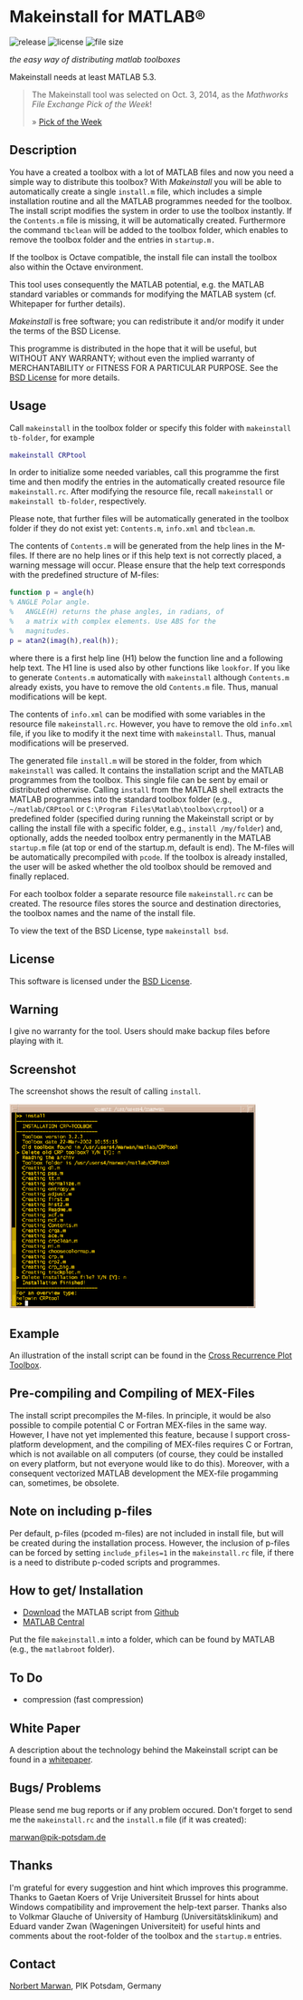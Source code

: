 Makeinstall for MATLAB®
=======================

![release](https://img.shields.io/github/v/release/pucicu/makeinstall)
![license](https://img.shields.io/github/license/pucicu/makeinstall)
![file size](https://img.shields.io/github/repo-size/pucicu/makeinstall)

_the easy way of distributing matlab toolboxes_

Makeinstall needs at least MATLAB 5.3.

> The Makeinstall tool was selected on Oct. 3, 2014, as the _Mathworks File Exchange Pick of the Week_!
>
>» [Pick of the Week](http://blogs.mathworks.com/pick/2014/10/03/make-install/)

Description
-----------

You have a created a toolbox with a lot of MATLAB files and now you need a simple way to distribute this toolbox? With _Makeinstall_ you will be able to automatically create a single `install.m` file, which includes a simple installation routine and all the MATLAB programmes needed for the toolbox. The install script modifies the system in order to use the toolbox instantly. If the `Contents.m` file is missing, it will be automatically created. Furthermore the command `tbclean` will be added to the toolbox folder, which enables to remove the toolbox folder and the entries in `startup.m.`

If the toolbox is Octave compatible, the install file can install the toolbox also within the Octave environment.

This tool uses consequently the MATLAB potential, e.g. the MATLAB standard variables or commands for modifying the MATLAB system (cf. Whitepaper for further details).

_Makeinstall_ is free software; you can redistribute it and/or modify it under the terms of the BSD License.

This programme is distributed in the hope that it will be useful, but WITHOUT ANY WARRANTY; without even the implied warranty of MERCHANTABILITY or FITNESS FOR A PARTICULAR PURPOSE. See the [BSD License](https://raw.githubusercontent.com/pucicu/makeinstall/master/LICENSE) for more details.

Usage
-----

Call `makeinstall` in the toolbox folder or specify this folder with `makeinstall tb-folder`, for example

```matlab
makeinstall CRPtool
```

In order to initialize some needed variables, call this programme the first time and then modify the entries in the automatically created resource file `makeinstall.rc`. After modifying the resource file, recall `makeinstall` or `makeinstall tb-folder`, respectively.

Please note, that further files will be automatically generated in the toolbox folder if they do not exist yet: `Contents.m`, `info.xml` and `tbclean.m`.

The contents of `Contents.m` will be generated from the help lines in the M-files. If there are no help lines or if this help text is not correctly placed, a warning message will occur. Please ensure that the help text corresponds with the predefined structure of M-files:

```matlab
function p = angle(h)
% ANGLE Polar angle.
%   ANGLE(H) returns the phase angles, in radians, of 
%   a matrix with complex elements. Use ABS for the 
%   magnitudes.
p = atan2(imag(h),real(h));
```

where there is a first help line (H1) below the function line and a following help text. The H1 line is used also by other functions like `lookfor`. If you like to generate `Contents.m` automatically with `makeinstall` although `Contents.m` already exists, you have to remove the old `Contents.m` file. Thus, manual modifications will be kept.

The contents of `info.xml` can be modified with some variables in the resource file `makeinstall.rc`. However, you have to remove the old `info.xml` file, if you like to modify it the next time with `makeinstall`. Thus, manual modifications will be preserved.

The generated file `install.m` will be stored in the folder, from which `makeinstall` was called. It contains the installation script and the MATLAB programmes from the toolbox. This single file can be sent by email or distributed otherwise. Calling `install` from the MATLAB shell extracts the MATLAB programmes into the standard toolbox folder (e.g., `~/matlab/CRPtool` or `C:\Program Files\Matlab\toolbox\crptool`) or a predefined folder (specified during running the Makeinstall script or by calling the install file with a specific folder, e.g., `install /my/folder`) and, optionally, adds the needed toolbox entry permanently in the MATLAB `startup.m` file (at top or end of the startup.m, default is end). The M-files will be automatically precompiled with `pcode`. If the toolbox is already installed, the user will be asked whether the old toolbox should be removed and finally replaced.

For each toolbox folder a separate resource file `makeinstall.rc` can be created. The resource files stores the source and destination directories, the toolbox names and the name of the install file.

To view the text of the BSD License, type `makeinstall bsd`.

License
-------

This software is licensed under the  [BSD License](https://raw.githubusercontent.com/pucicu/makeinstall/master/LICENSE).

Warning
-------

I give no warranty for the tool. Users should make backup files before playing with it.

Screenshot
----------

The screenshot shows the result of calling `install`.

![Screenshot](https://raw.githubusercontent.com/pucicu/makeinstall/master/.src/makeinstall.gif)

Example
-------

An illustration of the install script can be found in the [Cross Recurrence Plot Toolbox](https://tocsy.pik-potsdam.de/CRPtoolbox).

Pre-compiling and Compiling of MEX-Files
----------------------------------------

The install script precompiles the M-files. In principle, it would be also possible to compile potential C or Fortran MEX-files in the same way. However, I have not yet implemented this feature, because I support cross-platform development, and the compiling of MEX-files requires C or Fortran, which is not available on all computers (of course, they could be installed on every platform, but not everyone would like to do this). Moreover, with a consequent vectorized MATLAB development the MEX-file progamming can, sometimes, be obsolete.

Note on including p-files
-------------------------

Per default, p-files (pcoded m-files) are not included in install file, but will be created during the installation process. However, the inclusion of p-files can be forced by setting `include_pfiles=1` in the `makeinstall.rc` file, if there is a need to distribute p-coded scripts and programmes.

How to get/ Installation
------------------------

- [Download](https://raw.githubusercontent.com/pucicu/makeinstall/master/makeinstall.m) the MATLAB script from [Github](https://github.com/pucicu/makeinstall)
- [MATLAB Central](http://www.mathworks.com/matlabcentral/fileexchange/loadFile.do?objectId=1529&objectType=file)

Put the file `makeinstall.m` into a folder, which can be found by MATLAB (e.g., the `matlabroot` folder).

To Do
-----

- compression (fast compression)

White Paper
-----------

A description about the technology behind the Makeinstall script can be found in a [whitepaper](https://tocsy.pik-potsdam.de/Makeinstall/whitepaper_makeinstall.html).

Bugs/ Problems
--------------

Please send me bug reports or if any problem occured. Don't forget to send me the `makeinstall.rc` and the `install.m` file (if it was created):

marwan@pik-potsdam.de

Thanks
------

I'm grateful for every suggestion and hint which improves this programme. Thanks to Gaetan Koers of Vrije Universiteit Brussel for hints about Windows compatibility and improvement the help-text parser. Thanks also to Volkmar Glauche of University of Hamburg (Universitätsklinikum) and Eduard vander Zwan (Wageningen Universiteit) for useful hints and comments about the root-folder of the toolbox and the `startup.m` entries.

Contact
-------

[Norbert Marwan](https//www.pik-potsdam.de/members/marwan), PIK Potsdam, Germany 